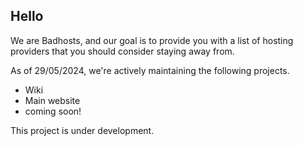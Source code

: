 ## Hello

We are Badhosts, and our goal is to provide you with a list of hosting providers that you should consider staying away from.

As of 29/05/2024, we're actively maintaining the following projects.

- Wiki
- Main website
- coming soon!

This project is under development.